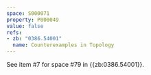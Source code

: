 ```yaml
---
space: S000071
property: P000049
value: false
refs:
- zb: "0386.54001"
  name: Counterexamples in Topology
---
```


See item #7 for space #79 in {{zb:0386.54001}}.
